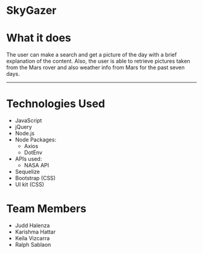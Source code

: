 # SkyGazer


# What it does
The user can make a search and get a picture of the day with a brief explanation of the content. Also, the user is able to retrieve pictures taken from the Mars rover and also weather info from Mars for the past seven days.
- - -

# Technologies Used

* JavaScript
* jQuery
* Node.js
* Node Packages:
    * Axios
    * DotEnv
* APIs used:
    * NASA API
* Sequelize
* Bootstrap (CSS)
* UI kit (CSS)

# Team Members
* Judd Halenza
* Karishma Hattar
* Keila Vizcarra
* Ralph Sablaon

